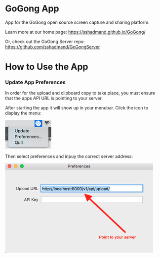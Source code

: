 # GoGong App
App for the GoGong open source screen capture and sharing platform.

Learn more at our home page: https://sshadmand.github.io/GoGong/

Or, check out the GoGong Server repo: https://github.com/sshadmand/GoGongServer

# How to Use the App

### Update App Preferences

In order for the upload and clipboard copy to take place, you must ensure that the apps API URL is pointing to your server.

After starting the app it will show up in your menubar. Click the icon to display the menu:

![Prefernces](https://github.com/sshadmand/GoGong/raw/gh-pages/images/menu.png)

Then select preferences and inpuy the correct server address:

![Prefernces](https://github.com/sshadmand/GoGong/raw/gh-pages/images/preferences.png)

